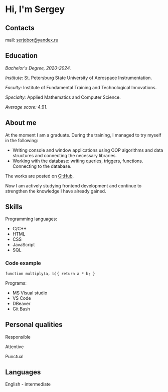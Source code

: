 # Hi, I'm **Sergey**

## Contacts
mail: serjobor@yandex.ru

## Education
*Bachelor's Degree, 2020-2024.*

*Institute:* St. Petersburg State University of Aerospace Instrumentation.

*Faculty:* Institute of Fundamental Training and Technological Innovations.

*Specialty:* Applied Mathematics and Computer Science.

*Average score:* 4.91.

## About me
At the moment I am a graduate. 
During the training, I managed to try myself in the following:
* Writing console and window applications using OOP algorithms and data structures and connecting the necessary libraries.
* Working with the database: writing queries, triggers, functions. Connecting to the database. 

The works are posted on [GitHub](https://github.com/serjobor).

Now I am actively studying frontend development and continue to strengthen the knowledge I have already gained.

## Skills
Programming languages:
* C/C++
* HTML 
* CSS 
* JavaScript 
* SQL

### Code example
`
    function multiply(a, b){
    return a * b;
    }
`

Programs:
* MS Visual studio 
* VS Code
* DBeaver
* Git Bash

## Personal qualities
Responsible

Attentive

Punctual

## Languages
English - intermediate
